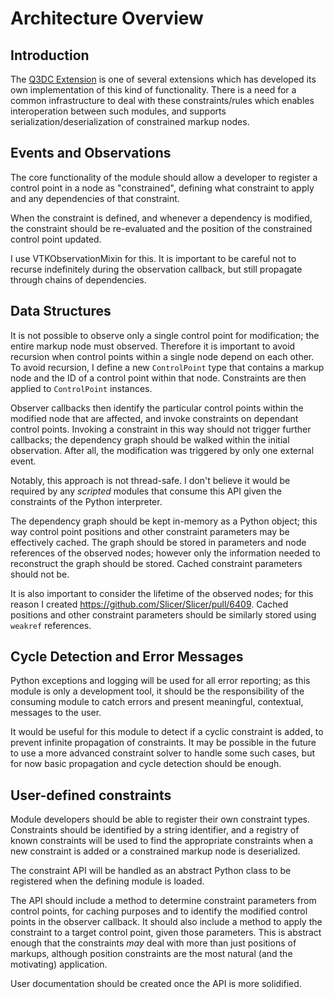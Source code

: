 # Architecture Overview

## Introduction

The [Q3DC Extension][q3dc] is one of several extensions which has developed its own 
implementation of this kind of functionality. There is a need for a common infrastructure 
to deal with these constraints/rules which enables interoperation between such modules,
and supports serialization/deserialization of constrained markup nodes.

[q3dc]: https://github.com/DCBIA-OrthoLab/Q3DCExtension

## Events and Observations

The core functionality of the module should allow a developer to register a control point 
in a node as "constrained", defining what constraint to apply and any dependencies of that 
constraint.

When the constraint is defined, and whenever a dependency is modified, the constraint 
should be re-evaluated and the position of the constrained control point updated.  

I use VTKObservationMixin for this. It is important to be careful not to recurse 
indefinitely during the observation callback, but still propagate through chains of 
dependencies. 

## Data Structures

It is not possible to observe only a single control point for modification; the entire
markup node must observed. Therefore it is important to avoid recursion when control 
points within a single node depend on each other. To avoid recursion, I define a new 
`ControlPoint` type that contains a markup node and the ID of a control point within that
node. Constraints are then applied to `ControlPoint` instances.

Observer callbacks then identify the particular control points within the modified node 
that are affected, and invoke constraints on dependant control points. Invoking a 
constraint in this way should not trigger further callbacks; the dependency graph should 
be walked within the initial observation. After all, the modification was triggered by 
only one external event.

Notably, this approach is not thread-safe. I don't believe it would be required by any
_scripted_ modules that consume this API given the constraints of the Python interpreter.  

The dependency graph should be kept in-memory as a Python object; this way control point 
positions and other constraint parameters may be effectively cached. The graph should be 
stored in parameters and node references of the observed nodes; however only the 
information needed to reconstruct the graph should be stored. Cached constraint parameters
should not be. 

It is also important to consider the lifetime of the observed nodes; for this reason I 
created https://github.com/Slicer/Slicer/pull/6409. Cached positions and other constraint
parameters should be similarly stored using `weakref` references. 

## Cycle Detection and Error Messages

Python exceptions and logging will be used for all error reporting; as this module is only 
a development tool, it should be the responsibility of the consuming module to catch 
errors and present meaningful, contextual, messages to the user.

It would be useful for this module to detect if a cyclic constraint is added, to prevent 
infinite propagation of constraints. It may be possible in the future to use a more 
advanced constraint solver to handle some such cases, but for now basic propagation and
cycle detection should be enough.

## User-defined constraints

Module developers should be able to register their own constraint types. Constraints 
should be identified by a string identifier, and a registry of known constraints will be
used to find the appropriate constraints when a new constraint is added or a constrained 
markup node is deserialized.   

The constraint API will be handled as an abstract Python class to be registered when the 
defining module is loaded.

The API should include a method to determine constraint parameters from control points, 
for caching purposes and to identify the modified control points in the observer callback.
It should also include a method to apply the constraint to a target control point, given 
those parameters. This is abstract enough that the constraints _may_ deal with more than 
just positions of markups, although position constraints are the most natural (and the 
motivating) application. 

User documentation should be created once the API is more solidified.
